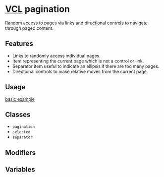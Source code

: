 # [VCL](https://vcl.github.io/vcl/) pagination

Random access to pages via links and directional controls to navigate through
paged content.

## Features

- Links to randomly access individual pages.
- Item representing the current page which is not a control or link.
- Separator item useful to indicate an ellipsis if there are too many pages.
- Directional controls to make relative moves from the current page.

## Usage

[basic example](/demo/example.html)

## Classes

- `pagination`
- `selected`
- `separator`

## Modifiers

## Variables
